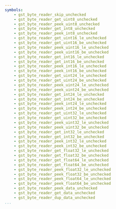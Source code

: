 ```yaml
---
symbols:
    - gst_byte_reader_skip_unchecked
    - gst_byte_reader_get_uint8_unchecked
    - gst_byte_reader_peek_uint8_unchecked
    - gst_byte_reader_get_int8_unchecked
    - gst_byte_reader_peek_int8_unchecked
    - gst_byte_reader_get_uint16_le_unchecked
    - gst_byte_reader_get_uint16_be_unchecked
    - gst_byte_reader_peek_uint16_le_unchecked
    - gst_byte_reader_peek_uint16_be_unchecked
    - gst_byte_reader_get_int16_le_unchecked
    - gst_byte_reader_get_int16_be_unchecked
    - gst_byte_reader_peek_int16_le_unchecked
    - gst_byte_reader_peek_int16_be_unchecked
    - gst_byte_reader_get_uint24_le_unchecked
    - gst_byte_reader_get_uint24_be_unchecked
    - gst_byte_reader_peek_uint24_le_unchecked
    - gst_byte_reader_peek_uint24_be_unchecked
    - gst_byte_reader_get_int24_le_unchecked
    - gst_byte_reader_get_int24_be_unchecked
    - gst_byte_reader_peek_int24_le_unchecked
    - gst_byte_reader_peek_int24_be_unchecked
    - gst_byte_reader_get_uint32_le_unchecked
    - gst_byte_reader_get_uint32_be_unchecked
    - gst_byte_reader_peek_uint32_le_unchecked
    - gst_byte_reader_peek_uint32_be_unchecked
    - gst_byte_reader_get_int32_le_unchecked
    - gst_byte_reader_get_int32_be_unchecked
    - gst_byte_reader_peek_int32_le_unchecked
    - gst_byte_reader_peek_int32_be_unchecked
    - gst_byte_reader_get_float32_le_unchecked
    - gst_byte_reader_get_float32_be_unchecked
    - gst_byte_reader_get_float64_le_unchecked
    - gst_byte_reader_get_float64_be_unchecked
    - gst_byte_reader_peek_float32_le_unchecked
    - gst_byte_reader_peek_float32_be_unchecked
    - gst_byte_reader_peek_float64_le_unchecked
    - gst_byte_reader_peek_float64_be_unchecked
    - gst_byte_reader_peek_data_unchecked
    - gst_byte_reader_get_data_unchecked
    - gst_byte_reader_dup_data_unchecked
...
```

